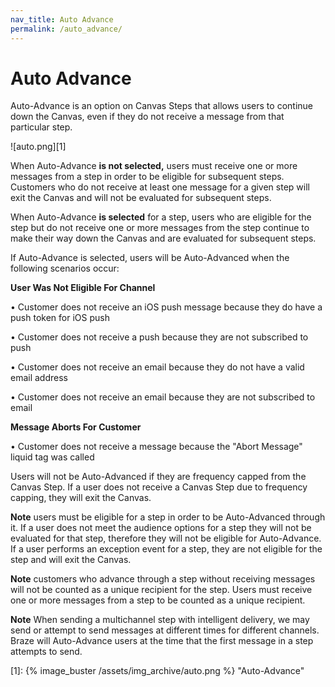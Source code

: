 ```yaml
---
nav_title: Auto Advance
permalink: /auto_advance/
---
```


# Auto Advance

Auto-Advance is an option on Canvas Steps that allows users to continue down the Canvas, even if they do not receive a message from that particular step.

![auto.png][1]

When Auto-Advance **is not selected,** users must receive one or more messages from a step in order to be eligible for subsequent steps. Customers who do not receive at least one message for a given step will exit the Canvas and will not be evaluated for subsequent steps.

When Auto-Advance **is selected** for a step, users who are eligible for the step but do not receive one or more messages from the step continue to make their way down the Canvas and are evaluated for subsequent steps.

If Auto-Advance is selected, users will be Auto-Advanced when the following scenarios occur:

**User Was Not Eligible For Channel**

• Customer does not receive an iOS push message because they do have a push token for iOS push

• Customer does not receive a push because they are not subscribed to push

• Customer does not receive an email because they do not have a valid email address

• Customer does not receive an email because they are not subscribed to email

**Message Aborts For Customer**

• Customer does not receive a message because the "Abort Message" liquid tag was called

Users will not be Auto-Advanced if they are frequency capped from the Canvas Step. If a user does not receive a Canvas Step due to frequency capping, they will exit the Canvas.


**Note** users must be eligible for a step in order to be Auto-Advanced through it. If a user does not meet the audience options for a step they will not be evaluated for that step, therefore they will not be eligible for Auto-Advance. If a user performs an exception event for a step, they are not eligible for the step and will exit the Canvas.

**Note** customers who advance through a step without receiving messages will not be counted as a unique recipient for the step. Users must receive one or more messages from a step to be counted as a unique recipient.

**Note** When sending a multichannel step with intelligent delivery, we may send or attempt to send messages at different times for different channels. Braze will Auto-Advance users at the time that the first message in a step attempts to send.   

[1]: {% image_buster /assets/img_archive/auto.png %} "Auto-Advance"
